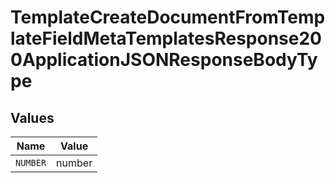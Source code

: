 # TemplateCreateDocumentFromTemplateFieldMetaTemplatesResponse200ApplicationJSONResponseBodyType


## Values

| Name     | Value    |
| -------- | -------- |
| `NUMBER` | number   |